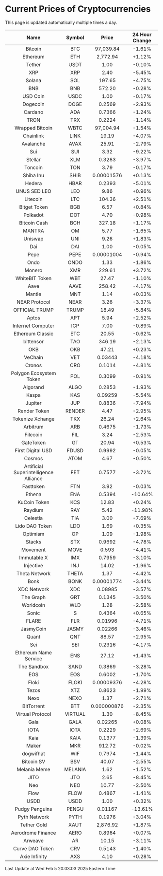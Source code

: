 # Current Prices of Cryptocurrencies
This page is updated automatically multiple times a day.

| Name | Symbol | Price | 24 Hour Change |
| :---: |:---:| :---: | :---: |
| Bitcoin | BTC | 97,039.84 | -1.61% |
| Ethereum | ETH | 2,772.94 | +1.12% |
| Tether | USDT | 1.00 | -0.10% |
| XRP | XRP | 2.40 | -5.45% |
| Solana | SOL | 197.65 | -4.75% |
| BNB | BNB | 572.20 | -0.28% |
| USD Coin | USDC | 1.00 | -0.17% |
| Dogecoin | DOGE | 0.2569 | -2.93% |
| Cardano | ADA | 0.7366 | -1.24% |
| TRON | TRX | 0.2224 | -1.14% |
| Wrapped Bitcoin | WBTC | 97,004.94 | -1.54% |
| Chainlink | LINK | 19.19 | -4.07% |
| Avalanche | AVAX | 25.91 | -2.79% |
| Sui | SUI | 3.32 | -9.22% |
| Stellar | XLM | 0.3283 | -3.97% |
| Toncoin | TON | 3.79 | -0.17% |
| Shiba Inu | SHIB | 0.00001576 | +0.13% |
| Hedera | HBAR | 0.2393 | -5.01% |
| UNUS SED LEO | LEO | 9.86 | +0.96% |
| Litecoin | LTC | 104.36 | +2.51% |
| Bitget Token | BGB | 6.57 | +0.84% |
| Polkadot | DOT | 4.70 | -0.98% |
| Bitcoin Cash | BCH | 327.18 | -1.17% |
| MANTRA | OM | 5.77 | -1.65% |
| Uniswap | UNI | 9.26 | +1.83% |
| Dai | DAI | 1.00 | -0.05% |
| Pepe | PEPE | 0.00001004 | -0.94% |
| Ondo | ONDO | 1.33 | -1.86% |
| Monero | XMR | 229.61 | +3.72% |
| WhiteBIT Token | WBT | 27.47 | -1.10% |
| Aave | AAVE | 258.42 | -4.17% |
| Mantle | MNT | 1.14 | +0.03% |
| NEAR Protocol | NEAR | 3.26 | -3.37% |
| OFFICIAL TRUMP | TRUMP | 18.49 | +5.84% |
| Aptos | APT | 5.94 | -2.52% |
| Internet Computer | ICP | 7.00 | -0.89% |
| Ethereum Classic | ETC | 20.55 | -0.62% |
| bittensor | TAO | 346.19 | -2.13% |
| OKB | OKB | 47.21 | +0.23% |
| VeChain | VET | 0.03443 | -4.18% |
| Cronos | CRO | 0.1014 | -4.81% |
| Polygon Ecosystem Token | POL | 0.3099 | -0.91% |
| Algorand | ALGO | 0.2853 | -1.93% |
| Kaspa | KAS | 0.09259 | -5.54% |
| Jupiter | JUP | 0.8836 | -7.94% |
| Render Token | RENDER | 4.47 | -2.95% |
| Tokenize Xchange | TKX | 26.24 | +2.64% |
| Arbitrum | ARB | 0.4675 | -1.73% |
| Filecoin | FIL | 3.24 | -2.53% |
| GateToken | GT | 20.94 | +0.53% |
| First Digital USD | FDUSD | 0.9992 | -0.05% |
| Cosmos | ATOM | 4.67 | -0.50% |
| Artificial Superintelligence Alliance | FET | 0.7577 | -3.72% |
| Fasttoken | FTN | 3.92 | -0.03% |
| Ethena | ENA | 0.5394 | -10.64% |
| KuCoin Token | KCS | 12.83 | +0.24% |
| Raydium | RAY | 5.42 | -11.98% |
| Celestia | TIA | 3.00 | -7.69% |
| Lido DAO Token | LDO | 1.69 | +0.35% |
| Optimism | OP | 1.09 | -1.98% |
| Stacks | STX | 0.9692 | -4.78% |
| Movement | MOVE | 0.593 | -4.41% |
| Immutable X | IMX | 0.7959 | -3.10% |
| Injective | INJ | 14.02 | -1.96% |
| Theta Network | THETA | 1.37 | -4.42% |
| Bonk | BONK | 0.00001774 | -3.44% |
| XDC Network | XDC | 0.08985 | -3.57% |
| The Graph | GRT | 0.1345 | -3.50% |
| Worldcoin | WLD | 1.28 | -2.58% |
| Sonic | S | 0.4364 | +0.65% |
| FLARE | FLR | 0.01996 | -4.71% |
| JasmyCoin | JASMY | 0.02266 | -3.46% |
| Quant | QNT | 88.57 | -2.95% |
| Sei | SEI | 0.2316 | -4.17% |
| Ethereum Name Service | ENS | 27.12 | +1.43% |
| The Sandbox | SAND | 0.3869 | -3.28% |
| EOS | EOS | 0.6002 | -1.70% |
| Floki | FLOKI | 0.00009376 | -4.28% |
| Tezos | XTZ | 0.8623 | -1.99% |
| Nexo | NEXO | 1.37 | -2.71% |
| BitTorrent | BTT | 0.000000876 | -2.35% |
| Virtual Protocol | VIRTUAL | 1.30 | -8.45% |
| Gala | GALA | 0.02265 | +0.08% |
| IOTA | IOTA | 0.2229 | -2.69% |
| Kaia | KAIA | 0.1377 | -1.39% |
| Maker | MKR | 912.72 | -0.02% |
| dogwifhat | WIF | 0.7974 | -1.44% |
| Bitcoin SV | BSV | 40.07 | -2.55% |
| Melania Meme | MELANIA | 1.62 | -1.52% |
| JITO | JTO | 2.65 | -8.45% |
| Neo | NEO | 10.77 | -2.50% |
| Flow | FLOW | 0.4867 | -1.41% |
| USDD | USDD | 1.00 | +0.32% |
| Pudgy Penguins | PENGU | 0.01167 | -13.61% |
| Pyth Network | PYTH | 0.1976 | -3.04% |
| Tether Gold | XAUT | 2,876.92 | +1.87% |
| Aerodrome Finance | AERO | 0.8964 | +0.07% |
| Arweave | AR | 10.15 | -3.11% |
| Curve DAO Token | CRV | 0.5143 | -1.40% |
| Axie Infinity | AXS | 4.10 | +0.28% |

Last Update at Wed Feb  5 20:03:03 2025 Eastern Time